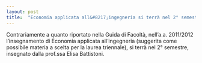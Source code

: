 ```yaml
---
layout: post
title:  "Economia applicata all&#8217;ingegneria si terrà nel 2° semestre"
---
```


Contrariamente a quanto riportato nella Guida di Facoltà, nell’a.a. 2011/2012 l’insegnamento di Economia applicata all’ingegneria (suggerita come possibile materia a scelta per la laurea triennale), si terrà nel 2° semestre, insegnato dalla prof.ssa Elisa Battistoni.
